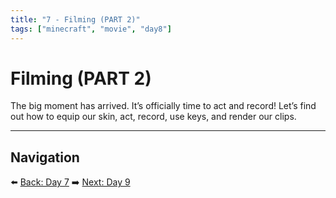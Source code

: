 ```yaml
---
title: "7 - Filming (PART 2)"
tags: ["minecraft", "movie", "day8"]
---
```

# Filming (PART 2)

The big moment has arrived. It’s officially time to act and record! Let’s find out how to equip our skin, act, record, use keys, and render our clips.

---

## Navigation

⬅️ [Back: Day 7](/minecraft_movie_course/Day-7/00_filming_part1)
➡️ [Next: Day 9](/minecraft_movie_course/Day-9/00_video_editing_voice_acting)
